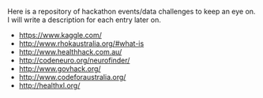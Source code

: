 Here is a repository of hackathon events/data challenges to keep an eye on.
I will write a description for each entry later on.

* https://www.kaggle.com/
* http://www.rhokaustralia.org/#what-is
* http://www.healthhack.com.au/
* http://codeneuro.org/neurofinder/
* http://www.govhack.org/
* http://www.codeforaustralia.org/
* http://healthxl.org/
